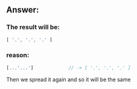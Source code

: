 ## Answer:

### The result will be:

```javascript
[ '.', '.', '.' ]
```

### reason:
```javascript
[...'...']             // -> [ '.', '.', '.' ]
```

Then we spread it again and so it will be the same




